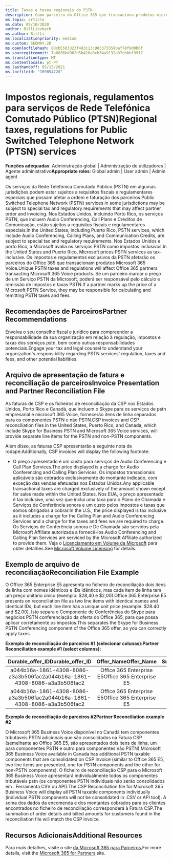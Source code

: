 ```yaml
---
title: Taxas e taxas regionais do PSTN
description: Como parceiro do Office 365 que transaciona produtos microsoft 365 Voice, pode estar sujeito a impostos regionais, taxas ou requisitos regulamentares para serviços PSTN.
ms.topic: article
ms.date: 09/10/2020
author: BillLinzbach
ms.author: BillLi
ms.localizationpriority: medium
ms.custom: SEOMAY.20
ms.openlocfilehash: 80cb5503323f483c13c983375559baf70f9d0b6f
ms.sourcegitcommit: 7a6836bd962d5b426a8cb34a9132a87cbbbf39f7
ms.translationtype: MT
ms.contentlocale: pt-PT
ms.lasthandoff: 05/13/2021
ms.locfileid: "109854728"
---
```

# <a name="regional-taxes-regulations-for-public-switched-telephone-network-ptsn-services"></a><span data-ttu-id="f63de-103">Impostos regionais, regulamentos para serviços de Rede Telefónica Comutado Público (PTSN)</span><span class="sxs-lookup"><span data-stu-id="f63de-103">Regional taxes, regulations for Public Switched Telephone Network (PTSN) services</span></span>

<span data-ttu-id="f63de-104">**Funções adequadas**: Administração global | Administração de utilizadores | Agente administrativo</span><span class="sxs-lookup"><span data-stu-id="f63de-104">**Appropriate roles**: Global admin | User admin | Admin agent</span></span>

<span data-ttu-id="f63de-105">Os serviços da Rede Telefónica Comutado Público (PSTN) em algumas jurisdições podem estar sujeitos a requisitos fiscais e regulamentares especiais que possam afetar a ordem e faturação dos parceiros.</span><span class="sxs-lookup"><span data-stu-id="f63de-105">Public Switched Telephone Network (PSTN) services in some jurisdictions may be subject to special tax and regulatory requirements that may affect partner order and invoicing.</span></span> <span data-ttu-id="f63de-106">Nos Estados Unidos, incluindo Porto Rico, os serviços PSTN, que incluem Audio Conferencing, Call Plans e Créditos de Comunicação, estão sujeitos a requisitos fiscais e regulamentares especiais.</span><span class="sxs-lookup"><span data-stu-id="f63de-106">In the United States, including Puerto Rico, PSTN services, which include Audio Conferencing, Calling Plans, and Communication Credits, are subject to special tax and regulatory requirements.</span></span> <span data-ttu-id="f63de-107">Nos Estados Unidos e porto Rico, a Microsoft avalia os serviços PSTN como impostos inclusivos.</span><span class="sxs-lookup"><span data-stu-id="f63de-107">In the United States and Puerto Rico, Microsoft prices PSTN services as tax-inclusive.</span></span>  <span data-ttu-id="f63de-108">Os impostos e regulamentos exclusivos da PSTN afetarão os parceiros do Office 365 que transacionam produtos Microsoft 365 Voice.</span><span class="sxs-lookup"><span data-stu-id="f63de-108">Unique PSTN taxes and regulations will affect Office 365 partners transacting Microsoft 365 Voice products.</span></span>  <span data-ttu-id="f63de-109">Se um parceiro marcar o preço de um Serviço PSTN da Microsoft, poderá ser responsável pelo cálculo e remissão de impostos e taxas PSTN.</span><span class="sxs-lookup"><span data-stu-id="f63de-109">If a partner marks up the price of a Microsoft PSTN Service, they may be responsible for calculating and remitting PSTN taxes and fees.</span></span>

## <a name="partner-recommendations"></a><span data-ttu-id="f63de-110">Recomendações de Parceiros</span><span class="sxs-lookup"><span data-stu-id="f63de-110">Partner Recommendations</span></span>

<span data-ttu-id="f63de-111">Envolva o seu conselho fiscal e jurídico para compreender a responsabilidade da sua organização em relação à regulação, impostos e taxas dos serviços pstn, bem como outras responsabilidades potenciais.</span><span class="sxs-lookup"><span data-stu-id="f63de-111">Engage your tax and legal counsel to understand your organization's responsibility regarding PSTN services' regulation, taxes and fees, and other potential liabilities.</span></span>

## <a name="invoice-presentation-and-partner-reconciliation-file"></a><span data-ttu-id="f63de-112">Arquivo de apresentação de fatura e reconciliação de parceiros</span><span class="sxs-lookup"><span data-stu-id="f63de-112">Invoice Presentation and Partner Reconciliation File</span></span>

<span data-ttu-id="f63de-113">As faturas de CSP e os ficheiros de reconciliação da CSP nos Estados Unidos, Porto Rico e Canadá, que incluem o Skype para os serviços de pstn empresarial e microsoft 365 Voice, fornecerão itens de linha separados para os componentes PSTN e não PSTN.</span><span class="sxs-lookup"><span data-stu-id="f63de-113">CSP invoices and CSP reconciliation files in the United States, Puerto Rico, and Canada, which include Skype for Business PSTN and Microsoft 365 Voice services, will provide separate line items for the PSTN and non-PSTN components.</span></span>

<span data-ttu-id="f63de-114">Além disso, as faturas CSP apresentarão a seguinte nota de rodapé:</span><span class="sxs-lookup"><span data-stu-id="f63de-114">Additionally, CSP invoices will display the following footnote:</span></span>

* <span data-ttu-id="f63de-115">O preço apresentado é um custo para serviços de Audio Conferencing e Call Plan Services.</span><span class="sxs-lookup"><span data-stu-id="f63de-115">The price displayed is a charge for Audio Conferencing and Calling Plan Services.</span></span>  <span data-ttu-id="f63de-116">Os impostos transacionais aplicáveis são cobrados exclusivamente do montante indicado, com exceção das vendas efetuadas nos Estados Unidos.</span><span class="sxs-lookup"><span data-stu-id="f63de-116">Any applicable transactional taxes are charged exclusively of the amount shown except for sales made within the United States.</span></span>  <span data-ttu-id="f63de-117">Nos EUA, o preço apresentado é tax inclusive, uma vez que inclui uma taxa para o Plano de Chamada e Serviços de Conferência sonora e um custo pelos impostos e taxas que somos obrigados a cobrar.</span><span class="sxs-lookup"><span data-stu-id="f63de-117">In the U.S., the price displayed is tax inclusive as it includes a charge for the Calling Plan and Audio Conferencing Services and a charge for the taxes and fees we are required to charge.</span></span>  <span data-ttu-id="f63de-118">Os Serviços de Conferência sonora e De Chamada são servidos pela Microsoft Affiliate autorizada a fornecê-los.</span><span class="sxs-lookup"><span data-stu-id="f63de-118">Audio Conferencing and Calling Plan Services are serviced by the Microsoft Affiliate authorized to provide them.</span></span>  <span data-ttu-id="f63de-119">Veja o [Licenciamento em Volume da Microsoft](https://go.microsoft.com/fwlink/?LinkId=690247) para obter detalhes.</span><span class="sxs-lookup"><span data-stu-id="f63de-119">See [Microsoft Volume Licensing](https://go.microsoft.com/fwlink/?LinkId=690247) for details.</span></span>

## <a name="reconciliation-file-example"></a><span data-ttu-id="f63de-120">Exemplo de arquivo de reconciliação</span><span class="sxs-lookup"><span data-stu-id="f63de-120">Reconciliation File Example</span></span>

<span data-ttu-id="f63de-121">O Office 365 Enterprise E5 apresenta no ficheiro de reconciliação dois itens de linha com nomes idênticos e IDs idênticos, mas cada item de linha tem um preço unitário único (exemplo: $28,40 e $2,00).</span><span class="sxs-lookup"><span data-stu-id="f63de-121">Office 365 Enterprise E5 presents on reconciliation file as two line items with identical names and identical IDs, but each line item has a unique unit price (example: $28.40 and $2.00).</span></span> <span data-ttu-id="f63de-122">Isto separa o Componente de Conferências do Skype para negócios PSTN conferenciação da oferta do Office 365, para que possa aplicar corretamente os impostos.</span><span class="sxs-lookup"><span data-stu-id="f63de-122">This separates the Skype for Business PSTN Conferencing component of the Office 365 offer, so you can correctly apply taxes.</span></span>

<span data-ttu-id="f63de-123">**Exemplo de reconciliação de parceiros #1 (selecionar colunas):**</span><span class="sxs-lookup"><span data-stu-id="f63de-123">**Partner Reconciliation example #1 (select columns):**</span></span>

|<span data-ttu-id="f63de-124">**Durable_offer_ID**</span><span class="sxs-lookup"><span data-stu-id="f63de-124">**Durable_offer_ID**</span></span>|<span data-ttu-id="f63de-125">**Offer_Name**</span><span class="sxs-lookup"><span data-stu-id="f63de-125">**Offer_Name**</span></span>|<span data-ttu-id="f63de-126">**Subscription_Start_Date**</span><span class="sxs-lookup"><span data-stu-id="f63de-126">**Subscription_Start_Date**</span></span>|<span data-ttu-id="f63de-127">**Subscription_End_Date**</span><span class="sxs-lookup"><span data-stu-id="f63de-127">**Subscription_End_Date**</span></span>|<span data-ttu-id="f63de-128">**Charge_Start_Date**</span><span class="sxs-lookup"><span data-stu-id="f63de-128">**Charge_Start_Date**</span></span>|<span data-ttu-id="f63de-129">**Charge_End_Date**</span><span class="sxs-lookup"><span data-stu-id="f63de-129">**Charge_End_Date**</span></span>|<span data-ttu-id="f63de-130">**Charge_Type**</span><span class="sxs-lookup"><span data-stu-id="f63de-130">**Charge_Type**</span></span>|<span data-ttu-id="f63de-131">**Unit_Price**</span><span class="sxs-lookup"><span data-stu-id="f63de-131">**Unit_Price**</span></span>|
|:----:|:----:|:----:|:----:|:----:|:----:|:----:|:----:|
|<span data-ttu-id="f63de-132">a044b16a-1861-4308-8086-a3a3b506fac2</span><span class="sxs-lookup"><span data-stu-id="f63de-132">a044b16a-1861-4308-8086-a3a3b506fac2</span></span>   |<span data-ttu-id="f63de-133">Office 365 Enterprise E5</span><span class="sxs-lookup"><span data-stu-id="f63de-133">Office 365 Enterprise E5</span></span>   |<span data-ttu-id="f63de-134">8/10/2019 0:00</span><span class="sxs-lookup"><span data-stu-id="f63de-134">8/10/2019 0:00</span></span>   |<span data-ttu-id="f63de-135">8/11/2019 0:00</span><span class="sxs-lookup"><span data-stu-id="f63de-135">8/11/2019 0:00</span></span>   |<span data-ttu-id="f63de-136">8/11/2019 0:00</span><span class="sxs-lookup"><span data-stu-id="f63de-136">8/11/2019 0:00</span></span>|<span data-ttu-id="f63de-137">9/10/2019 0:00</span><span class="sxs-lookup"><span data-stu-id="f63de-137">9/10/2019 0:00</span></span>   |<span data-ttu-id="f63de-138">Taxa de ciclo</span><span class="sxs-lookup"><span data-stu-id="f63de-138">Cycle fee</span></span>   |<span data-ttu-id="f63de-139">28,40</span><span class="sxs-lookup"><span data-stu-id="f63de-139">28.40</span></span>   |
|<span data-ttu-id="f63de-140">a044b16a-1861-4308-8086-a3a3b506fac2</span><span class="sxs-lookup"><span data-stu-id="f63de-140">a044b16a-1861-4308-8086-a3a3b506fac2</span></span>   |<span data-ttu-id="f63de-141">Office 365 Enterprise E5</span><span class="sxs-lookup"><span data-stu-id="f63de-141">Office 365 Enterprise E5</span></span>   |<span data-ttu-id="f63de-142">8/10/2019 0:00</span><span class="sxs-lookup"><span data-stu-id="f63de-142">8/10/2019 0:00</span></span>   |<span data-ttu-id="f63de-143">8/11/2019 0:00</span><span class="sxs-lookup"><span data-stu-id="f63de-143">8/11/2019 0:00</span></span>   |<span data-ttu-id="f63de-144">8/11/2019 0:00</span><span class="sxs-lookup"><span data-stu-id="f63de-144">8/11/2019 0:00</span></span>   |<span data-ttu-id="f63de-145">9/10/2019 0:00</span><span class="sxs-lookup"><span data-stu-id="f63de-145">9/10/2019 0:00</span></span>   |<span data-ttu-id="f63de-146">Taxa de ciclo</span><span class="sxs-lookup"><span data-stu-id="f63de-146">Cycle fee</span></span>   |<span data-ttu-id="f63de-147">2.00</span><span class="sxs-lookup"><span data-stu-id="f63de-147">2.00</span></span>   |

<span data-ttu-id="f63de-148">**Exemplo de reconciliação de parceiros #2**</span><span class="sxs-lookup"><span data-stu-id="f63de-148">**Partner Reconciliation example #2**</span></span>

<span data-ttu-id="f63de-149">O Microsoft 365 Business Voice disponível no Canadá tem componentes tributáveis PSTN adicionais que são consolidados na Fatura CSP (semelhante ao Office 365 E5, são apresentados dois itens de linha, um para componentes PSTN e outro para componentes não PSTN).</span><span class="sxs-lookup"><span data-stu-id="f63de-149">Microsoft 365 Business Voice available in Canada has additional PSTN taxable components that are consolidated on CSP Invoice (similar to Office 365 E5, two line items are presented, one for PSTN components and the other for non-PSTN components).</span></span>  <span data-ttu-id="f63de-150">O ficheiro de reconciliação CSP para o Microsoft 365 Business Voice apresentará individualmente todos os componentes tributáveis pstn (os componentes PSTN individuais não serão consolidados em . Ferramenta CSV ou API).</span><span class="sxs-lookup"><span data-stu-id="f63de-150">The CSP Reconciliation file for Microsoft 365 Business Voice will display all PSTN taxable components individually (individual PSTN components will not be consolidated in .CSV or API tool).</span></span>  <span data-ttu-id="f63de-151">A soma dos dados da encomenda e dos montantes cobrados para os clientes encontrados no ficheiro de reconciliação corresponderá à Fatura CSP.</span><span class="sxs-lookup"><span data-stu-id="f63de-151">The summation of order details and billed amounts for customers found in the reconciliation file will match the CSP Invoice.</span></span>

## <a name="additional-resources"></a><span data-ttu-id="f63de-152">Recursos Adicionais</span><span class="sxs-lookup"><span data-stu-id="f63de-152">Additional Resources</span></span>
<span data-ttu-id="f63de-153">Para mais detalhes, visite o site [da Microsoft 365 para Parceiros.](https://www.microsoft.com/microsoft-365/partners/)</span><span class="sxs-lookup"><span data-stu-id="f63de-153">For more details, visit the [Microsoft 365 for Partners](https://www.microsoft.com/microsoft-365/partners/) site.</span></span>

